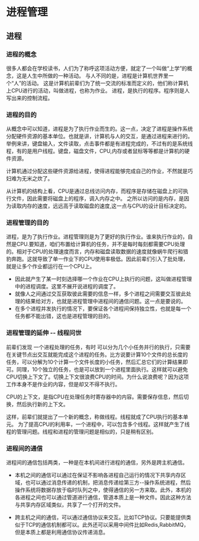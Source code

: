# 进程管理
## 进程
### 进程的概念
  很多人都会在学校读书，人们为了称呼这项活动方便，就定了一个叫做“上学”的概念，这是人生中所做的一种活动。
  与人不同的是，进程是计算机世界里一个“人”的活动。
  这是计算机前辈们为了统一交流的标准而定义的，他们称计算机上CPU进行的活动，叫做进程，也称为作业。
  进程，是执行的程序。程序则是人写出来的控制流程。
### 进程的目的
   从概念中可以知道，进程是为了执行作业而生的。这一点，决定了进程是操作系统分配硬件资源的基本单位。也就是讲，计算机与人的交互，是通过进程来进行的。
   举例来讲，键盘输入，文件读取，点击事件都是有进程完成的，不过有的是系统线程，有的是用户线程。键盘，磁盘文件，CPU,内存或者鼠标等等都是计算机的硬件资源。
   
   
   计算机通过分配这些硬件资源给进程，使得进程能够完成自己的作业，不然就是巧妇难为无米之炊了。
   
   
   从计算机的结构上看，CPU是通过总线访问内存，而程序是存储在磁盘上的可执行文件，因此需要将磁盘上的程序，调入内存之中。
   之所以访问的是内存，是因为读取内存的速度，远远高于读取磁盘的速度,这一点与CPU的设计目标决定的。
### 进程管理的目的
  进程，是为了执行作业。进程管理则是为了更好的执行作业。谁来执行作业的，自然是CPU.要知道，咱们布置给计算机的任务，并不是每时每刻都需要CPU处理的。相对于CPU的处理速度而言，内存和磁盘读取数据的速度就像蜗牛爬行和猎豹奔跑。这就导致了单一作业下的CPU使用率极低。因此前辈们引入了批处理，就是让多个作业都运行在一个CPU上。
  
  
  - 因此就产生了某一时刻选择哪一个作业在CPU上执行的问题，这叫做进程管理中的进程调度。这里不展开说进程的调度了。
  - 就像人之间通过交互获取彼此需要的信息一样，多个进程之间需要交互彼此处理的结果给对方，也就是进程管理中进程间的通信问题。这一点是要说的。
  - 在多个进程并发执行的情况下，要保证各个进程间保持独立性，也就是每一个任务都不能出错，这也是进程管理的目的。
### 进程管理的延伸 -- 线程问世  
  前辈们发现 一个进程处理的任务，有时 可以分为几个小任务并行的执行，只需要在关键节点出交互就能完成这个进程的任务。比方说要计算10个文件的总长度的任务，可以分解为10个计算一个文件长度的小任务，然后汇总它们的计算结果即可。同理，10个独立的任务，也是可以放到一个进程里面执行。这样就可以避免CPU切换上下文了。切换上下文很浪费CPU的时间。为什么说浪费呢？因为这项工作本身不是作业的内容，但是却又不得不执行。
  
  
  CPU的上下文，是指CPU在处理任务时寄存器中的内容。需要保存信息，然后切换，然后执行新的上下文。
  
  
  这样，前辈们就提出了一个新的概念，称做线程。线程就成了CPU执行的基本单元。 为了提高CPU的利用率，一个进程中，可以包含多个线程。这样就产生了线程的管理问题。线程和进程的管理问题是相似的，只是稍有区别。
  
  
 ### 进程间的通信
   进程间的通信包括两类，一种是在本机间进行进程的通信，另外是跨主机通信。
   
   
   - 本机之间的通信可以通过在保证不影响各进程自己运行的情况下共享内存区域，也可以通过消息传递的机制，把消息传递给第三方--操作系统进程，然后操作系统将数据存放于临时队列之中，使得通信的另一方来取。此外，本机的各进程之间也可以通过管道进行通信，管道本质上是一种文件。因此这种方法与共享内存区域类似，共享了一个打开的文件。
   
   
   -  跨主机之间的通信，可以通过通信协议来交互。比如TCP协议。只要能提供类似于TCP的通信机制都可以。此外还可以采用中间件比如Redis,RabbitMQ，但是本质上都是利用通信协议传递消息。
   
 
  
   
   
   
   
   
     
